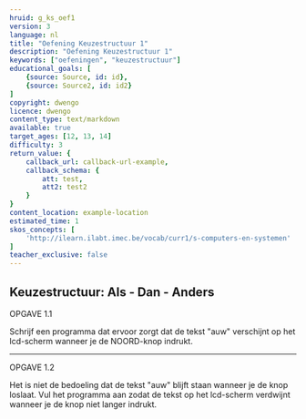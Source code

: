 ```yaml
---
hruid: g_ks_oef1
version: 3
language: nl
title: "Oefening Keuzestructuur 1"
description: "Oefening Keuzestructuur 1"
keywords: ["oefeningen", "keuzestructuur"]
educational_goals: [
    {source: Source, id: id}, 
    {source: Source2, id: id2}
]
copyright: dwengo
licence: dwengo
content_type: text/markdown
available: true
target_ages: [12, 13, 14]
difficulty: 3
return_value: {
    callback_url: callback-url-example,
    callback_schema: {
        att: test,
        att2: test2
    }
}
content_location: example-location
estimated_time: 1
skos_concepts: [
    'http://ilearn.ilabt.imec.be/vocab/curr1/s-computers-en-systemen'
]
teacher_exclusive: false
---
```

## Keuzestructuur: Als - Dan - Anders

OPGAVE 1.1

Schrijf een programma dat ervoor zorgt dat de tekst "auw" verschijnt op het lcd-scherm wanneer je de NOORD-knop indrukt.

***

OPGAVE 1.2

Het is niet de bedoeling dat de tekst "auw" blijft staan wanneer je de knop loslaat. Vul het programma aan zodat de tekst op het lcd-scherm verdwijnt wanneer je de knop niet langer indrukt.